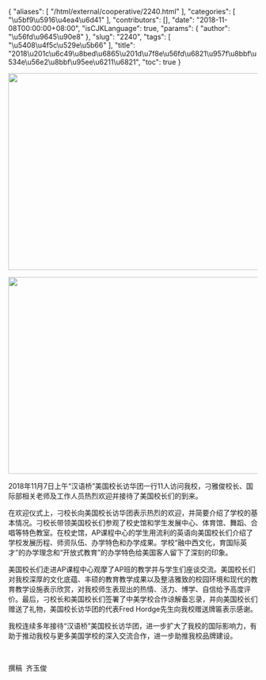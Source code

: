 {
    "aliases": [
        "/html/external/cooperative/2240.html"
    ],
    "categories": [
        "\u5bf9\u5916\u4ea4\u6d41"
    ],
    "contributors": [],
    "date": "2018-11-08T00:00:00+08:00",
    "isCJKLanguage": true,
    "params": {
        "author": "\u56fd\u9645\u90e8"
    },
    "slug": "2240",
    "tags": [
        "\u5408\u4f5c\u529e\u5b66"
    ],
    "title": "2018\u201c\u6c49\u8bed\u6865\u201d\u7f8e\u56fd\u6821\u957f\u8bbf\u534e\u56e2\u8bbf\u95ee\u6211\u6821",
    "toc": true
}


<img
    src="https://cdn.tfls.online/mirror/full/a101684a17f32f44902f0c910d14ae432283d2bd.jpg"
    style="display:block;margin-left:auto;margin-right:auto;"
    decoding="async"
    fetchpriority="auto"
    loading="lazy"
    height="397"
    width="600"
/>





<img
    src="https://cdn.tfls.online/mirror/full/b767b50254b5be6298020f2c992d6bb6966135a8.jpg"
    style="display:block;margin-left:auto;margin-right:auto;"
    decoding="async"
    fetchpriority="auto"
    loading="lazy"
    height="397"
    width="600"
/>







2018年11月7日上午“汉语桥”美国校长访华团一行11人访问我校，刁雅俊校长、国际部相关老师及工作人员热烈欢迎并接待了美国校长们的到来。




在欢迎仪式上，刁校长向美国校长访华团表示热烈的欢迎，并简要介绍了学校的基本情况。刁校长带领美国校长们参观了校史馆和学生发展中心、体育馆、舞蹈、合唱等特色教室。在校史馆，AP课程中心的学生用流利的英语向美国校长们介绍了学校发展历程、师资队伍、办学特色和办学成果。学校“融中西文化，育国际英才”的办学理念和“开放式教育”的办学特色给美国客人留下了深刻的印象。




美国校长们走进AP课程中心观摩了AP班的教学并与学生们座谈交流。美国校长们对我校深厚的文化底蕴、丰硕的教育教学成果以及整洁雅致的校园环境和现代的教育教学设施表示欣赏，对我校师生表现出的热情、活力、博学、自信给予高度评价。最后，刁校长和美国校长们签署了中美学校合作谅解备忘录，并向美国校长们赠送了礼物，美国校长访华团的代表Fred Hordge先生向我校赠送牌匾表示感谢。




我校连续多年接待“汉语桥”美国校长访华团，进一步扩大了我校的国际影响力，有助于推动我校与更多美国学校的深入交流合作，进一步助推我校品牌建设。




 




撰稿  齐玉俊



